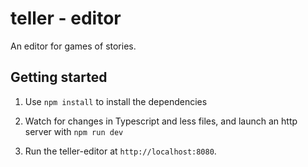 # teller - editor
An editor for games of stories.

Getting started
---

1. Use `npm install` to install the dependencies

1. Watch for changes in Typescript and less files, and launch an http server with `npm run dev`

1. Run the teller-editor at `http://localhost:8080`.


